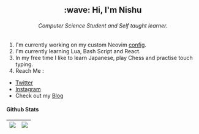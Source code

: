 <h2 align="center">:wave: Hi, I'm Nishu</h2>
<h6 align="center">Computer Science Student and Self taught learner.</h6>

1. I'm currently working on my custom Neovim [config](https://github.com/nishu-murmu/TezVim).
2. I'm currently learning Lua, Bash Script and React.
3. In my free time I like to learn Japanese, play Chess and practise touch typing.
4. Reach Me :
 * [Twitter](twitter.com/_GLiches_)
 * [Instagram](instagram.com/nishu_murmu)
 * Check out my [Blog](https://medium.com/@nishumurmu)

#### Github Stats
<img src="https://github-readme-stats.vercel.app/api/top-langs/?username=nishu-murmu&layout=compact&show_icons=true&theme=gruvbox&langs_count=8&hide_border=true" />|<a src="https://github.com/nishu-murmu/github-readme-stats"><img src="https://github-readme-stats.vercel.app/api?username=nishu-murmu&show_icons=true&theme=gruvbox&hide_border=true&hide=stars"></a>
|--------------|-------------|
